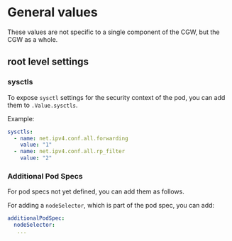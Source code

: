 # General values

These values are not specific to a single component of the CGW, but the CGW
as a whole.

## root level settings

### sysctls

To expose `sysctl` settings for the security context of the pod, you can add
them to `.Value.sysctls`.

Example:

```yaml
sysctls:
  - name: net.ipv4.conf.all.forwarding
    value: "1" 
  - name: net.ipv4.conf.all.rp_filter
    value: "2"
```

### Additional Pod Specs

For pod specs not yet defined, you can add them as follows.

For adding a `nodeSelector`, which is part of the pod spec, you can add:

```yaml
additionalPodSpec:
  nodeSelector:
   ...
```
